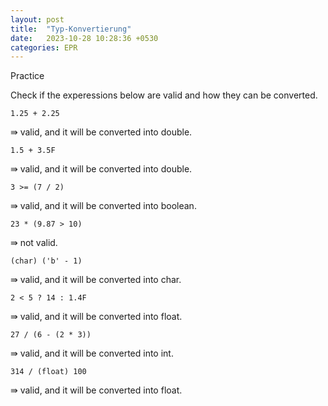 ```yaml
---
layout: post
title:  "Typ-Konvertierung"
date:   2023-10-28 10:28:36 +0530
categories: EPR
---
```


Practice

Check if the experessions below are valid and how they can be converted.

    1.25 + 2.25

⇛ valid, and it will be converted into double.

    1.5 + 3.5F
    
⇛ valid, and it will be converted into double.

    3 >= (7 / 2)
    
⇛ valid, and it will be converted into boolean.

    23 * (9.87 > 10)
    
⇛ not valid.

    (char) ('b' - 1)
    
⇛ valid, and it will be converted into char.

    2 < 5 ? 14 : 1.4F
    
⇛ valid, and it will be converted into float.

    27 / (6 - (2 * 3))

⇛ valid, and it will be converted into int.

    314 / (float) 100
    
⇛ valid, and it will be converted into float.